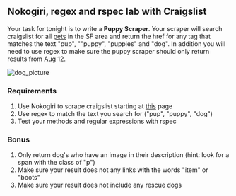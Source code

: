 ## Nokogiri, regex and rspec lab with Craigslist

Your task for tonight is to write a __Puppy Scraper__. Your scraper will search craigslist for all [pets](http://sfbay.craigslist.org/sfc/pet/) in the SF area and return the href for any tag that matches the text "pup", ""puppy", "puppies" and "dog".  In addition you will need to use regex to make sure the puppy scraper should only return results from Aug 12.

![dog_picture](http://images.craigslist.org/00P0P_hrYfqZGsteP_600x450.jpg)

### Requirements
1. Use Nokogiri to scrape craigslist starting at [this](http://sfbay.craigslist.org/sfc/pet/) page
2. Use regex to match the text you search for ("pup", "puppy", "dog")
3. Test your methods and regular expressions with rspec

### Bonus 
1. Only return dog's who have an image in their description (hint: look for a span with the class of "p")
2. Make sure your result does not any links with the words "item" or "boots" 
3. Make sure your result does not include any rescue dogs





